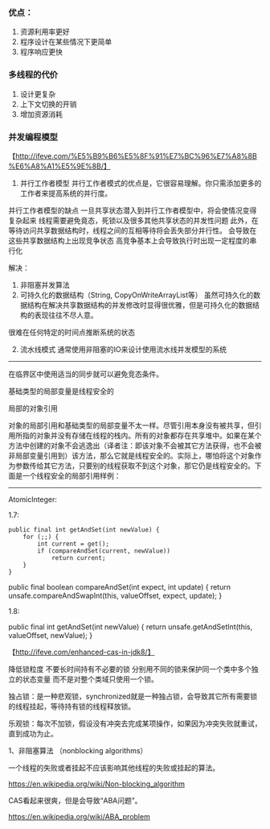 ### 优点：

1. 资源利用率更好
2. 程序设计在某些情况下更简单
3. 程序响应更快
 
### 多线程的代价

1. 设计更复杂
2. 上下文切换的开销
3. 增加资源消耗

### 并发编程模型
【http://ifeve.com/%E5%B9%B6%E5%8F%91%E7%BC%96%E7%A8%8B%E6%A8%A1%E5%9E%8B/】
1. 并行工作者模型
并行工作者模式的优点是，它很容易理解。你只需添加更多的工作者来提高系统的并行度。

并行工作者模型的缺点
一旦共享状态潜入到并行工作者模型中，将会使情况变得复杂起来
线程需要避免竟态，死锁以及很多其他共享状态的并发性问题
此外，在等待访问共享数据结构时，线程之间的互相等待将会丢失部分并行性。
会导致在这些共享数据结构上出现竞争状态
高竞争基本上会导致执行时出现一定程度的串行化

解决：
1. 非阻塞并发算法
2. 可持久化的数据结构（String, CopyOnWriteArrayList等）
虽然可持久化的数据结构在解决共享数据结构的并发修改时显得很优雅，但是可持久化的数据结构的表现往往不尽人意。

很难在任何特定的时间点推断系统的状态

2. 流水线模式
通常使用非阻塞的IO来设计使用流水线并发模型的系统




----
在临界区中使用适当的同步就可以避免竞态条件。

基础类型的局部变量是线程安全的

局部的对象引用

对象的局部引用和基础类型的局部变量不太一样。尽管引用本身没有被共享，但引用所指的对象并没有存储在线程的栈内。所有的对象都存在共享堆中。如果在某个方法中创建的对象不会逃逸出（译者注：即该对象不会被其它方法获得，也不会被非局部变量引用到）该方法，那么它就是线程安全的。实际上，哪怕将这个对象作为参数传给其它方法，只要别的线程获取不到这个对象，那它仍是线程安全的。下面是一个线程安全的局部引用样例：

---

AtomicInteger:

1.7:

    public final int getAndSet(int newValue) {
        for (;;) {
            int current = get();
            if (compareAndSet(current, newValue))
                return current;
        }
    }

public final boolean compareAndSet(int expect, int update) {
        return unsafe.compareAndSwapInt(this, valueOffset, expect, update);
    }

1.8:

  public final int getAndSet(int newValue) {
        return unsafe.getAndSetInt(this, valueOffset, newValue);
    }

【http://ifeve.com/enhanced-cas-in-jdk8/】

降低锁粒度
不要长时间持有不必要的锁
分别用不同的锁来保护同一个类中多个独立的状态变量
而不是对整个类域只使用一个锁。

独占锁：是一种悲观锁，synchronized就是一种独占锁，会导致其它所有需要锁的线程挂起，等待持有锁的线程释放锁。

乐观锁：每次不加锁，假设没有冲突去完成某项操作，如果因为冲突失败就重试，直到成功为止。

1、非阻塞算法 （nonblocking algorithms）

一个线程的失败或者挂起不应该影响其他线程的失败或挂起的算法。

https://en.wikipedia.org/wiki/Non-blocking_algorithm

CAS看起来很爽，但是会导致“ABA问题”。


https://en.wikipedia.org/wiki/ABA_problem












